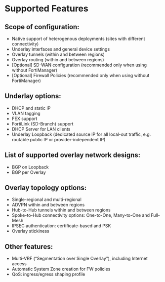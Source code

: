 # Supported Features

## Scope of configuration:

- Native support of heterogenous deployments (sites with different connectivity)
- Underlay interfaces and general device settings
- Overlay tunnels (within and between regions)
- Overlay routing (within and between regions)
- [Optional] SD-WAN configuration (recommended only when using without FortiManager)
- [Optional] Firewall Policies (recommended only when using without FortiManager)

## Underlay options:

- DHCP and static IP
- VLAN tagging
- FEX support
- FortiLink (SD-Branch) support
- DHCP Server for LAN clients
- Underlay Loopback (dedicated source IP for all local-out traffic, e.g. routable public IP or provider-independent IP)

## List of supported overlay network designs:

- BGP on Loopback
- BGP per Overlay

## Overlay topology options:

- Single-regional and multi-regional
- ADVPN within and between regions
- Hub-to-Hub tunnels within and between regions
- Spoke-to-Hub connectivity options: One-to-One, Many-to-One and Full-Mesh
- IPSEC authentication: certificate-based and PSK 
- Overlay stickiness

## Other features:

- Multi-VRF (“Segmentation over Single Overlay”), including Internet access
- Automatic System Zone creation for FW policies
- QoS: ingress/egress shaping profile 